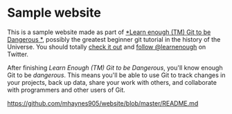 # Sample website

This is a sample website made as part of [*Learn enough (TM) Git to be Dangerous
*](http://learnenough.com/git-tutorial), possibly the greatest beginner git
tutorial in the history of the Universe. You should totally [check it out](http://learnenough.com#email_list) and [follow @learnenough](http://twitter.com/learnenough) on Twitter.

After finishing *Learn Enough (TM) Git to be Dangerous*, you'll know enough Git
to be *dangerous*. This means you'll be able to use Git to track changes in
your projects, back up data, share your work with others, and collaborate
with programmers and other users of Git.

https://github.com/mhaynes905/website/blob/master/README.md
